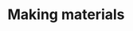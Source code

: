 <br><br><br><br><br><br><br><br><br><br>
<center><b><h1>Making materials
  <span
     class="txt-rotate"
     data-period="2000"
     data-rotate='[ "intelligent.", "reconfigurable.", "autonomous.", "responsive.", "digital." ]'>
  </span>
</h1></b></center>
